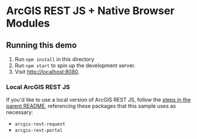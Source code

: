 # ArcGIS REST JS + Native Browser Modules

## Running this demo

1. Run `npm install` in this directory
1. Run `npm start` to spin up the development server.
1. Visit [http://localhost:8080](http://localhost:8080).

### Local ArcGIS REST JS

If you'd like to use a local version of ArcGIS REST JS, follow the [steps in the parent README](../README.md#local-arcgis-rest-js-npm), referencing these packages that this sample uses as necessary:

- `arcgis-rest-request`
- `arcgis-rest-portal`
